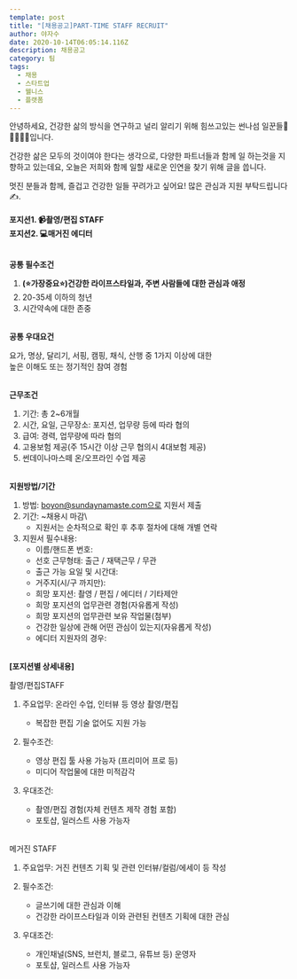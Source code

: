 ```yaml
---
template: post
title: "[채용공고]PART-TIME STAFF RECRUIT"
author: 야자수
date: 2020-10-14T06:05:14.116Z
description: 채용공고
category: 팀
tags:
  - 채용
  - 스타트업
  - 웰니스
  - 플랫폼
---
```

안녕하세요, 건강한 삶의 방식을 연구하고 널리 알리기 위해 힘쓰고있는 썬나섬 일꾼들🧒👦🧔👱‍♀입니다.

건강한 삶은 모두의 것이여야 한다는 생각으로, 다양한 파트너들과 함께 일 하는것을 지향하고 있는데요,  오늘은 저희와 함께 일할 새로운 인연을 찾기 위해 글을 씁니다.

멋진 분들과 함께, 즐겁고 건강한 일들 꾸려가고 싶어요! 많은 관심과 지원 부탁드립니다✍. \
\
**포지션1. 📹촬영/편집 STAFF**\
**포지션2. 💻매거진 에디터**

\
**공통 필수조건**

1. **(⭐가장중요⭐)건강한 라이프스타일과, 주변 사람들에 대한 관심과 애정**
2. 20-35세 이하의 청년
3. 시간약속에 대한 존중

\
**공통 우대요건**

요가, 명상, 달리기, 서핑, 캠핑, 채식, 산행 중 1가지 이상에 대한\
높은 이해도 또는 정기적인 참여 경험

\
**근무조건**

1. 기간: 총 2~6개월
2. 시간, 요일, 근무장소: 포지션, 업무량 등에 따라 협의
3. 급여: 경력, 업무량에 따라 협의
4. 고용보험 제공(주 15시간 이상 근무 협의시 4대보험 제공)
5. 썬데이나마스떼 온/오프라인 수업 제공

\
**지원방법/기간**

1. 방법: boyon@sundaynamaste.com으로 지원서 제출
2. 기간: ~채용시 마감\
   - 지원서는 순차적으로 확인 후 추후 절차에 대해 개별 연락
3. 지원서 필수내용:
   - 이름/핸드폰 번호:
   - 선호 근무형태: 출근 / 재택근무 / 무관
   - 출근 가능 요일 및 시간대:
   - 거주지(시/구 까지만):
   - 희망 포지션: 촬영 / 편집 / 에디터 / 기타제안
   - 희망 포지션의 업무관련 경험(자유롭게 작성)
   - 희망 포지션의 업무관련 보유 작업물(첨부)
   - 건강한 일상에 관해 어떤 관심이 있는지(자유롭게 작성)
   - 에디터 지원자의 경우:
  
\
**[포지션별 상세내용]**

촬영/편집STAFF

1. 주요업무: 온라인 수업, 인터뷰 등 영상 촬영/편집
   - 복잡한 편집 기술 없어도 지원 가능

2. 필수조건:

   - 영상 편집 툴 사용 가능자 (프리미어 프로 등)
   - 미디어 작업물에 대한 미적감각

3. 우대조건:
   - 촬영/편집 경험(자체 컨텐츠 제작 경험 포함)
   - 포토샵, 일러스트 사용 가능자

\
메거진 STAFF

1. 주요업무: 거진 컨텐츠 기획 및 관련 인터뷰/컬럼/에세이 등 작성
2. 필수조건:
   - 글쓰기에 대한 관심과 이해
   - 건강한 라이프스타일과 이와 관련된 컨텐츠 기획에 대한 관심

3. 우대조건:

   - 개인채널(SNS, 브런치, 블로그, 유튜브 등) 운영자
   - 포토샵, 일러스트 사용 가능자